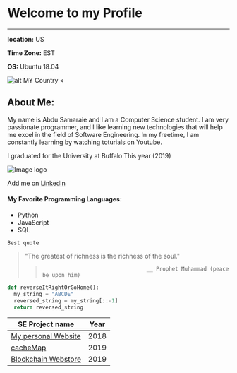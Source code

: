 # Welcome to my Profile
___________

**location:** US 

**Time Zone:** EST 

**OS:** Ubuntu 18.04


![alt MY Country <](https://upload.wikimedia.org/wikipedia/commons/thumb/d/dd/%D8%B3%D8%A7%D8%AD%D8%A9-%D8%A7%D9%84%D8%AA%D8%AC%D8%B1%D9%8A%D8%B1.png/400px-%D8%B3%D8%A7%D8%AD%D8%A9-%D8%A7%D9%84%D8%AA%D8%AC%D8%B1%D9%8A%D8%B1.png "Photo of my home town")

## About Me:

My name is Abdu Samaraie and I am a Computer Science student. I am very passionate programmer, and I like learning new technologies that will help me excel in the field of Software Engineering. In my freetime, I am constantly learning by watching toturials on Youtube.

I graduated for the University at Buffalo This year (2019)


![Image logo](https://www.suny.edu/media/suny/content-assets/images/campus-profiles/logos/buffalo.jpg)

Add me on [LinkedIn](https://www.linkedin.com/in/abdu-samaraie/)


#### My Favorite Programming Languages:
* Python
* JavaScript
* SQL


`Best quote`
>  "The greatest of richness is the richness of the soul."
>>                                      __ Prophet Muhammad (peace be upon him)

```python
def reverseItRightOrGoHome():
  my_string = "ABCDE"
  reversed_string = my_string[::-1]
  return reversed_string
```
| SE Project name    | Year            
| ------------- |:-------------:
| [My personal Website](https://github.com/abdusamaraie/my_portfolio)      | 2018 
| [cacheMap](https://github.com/abdusamaraie/cse442-capstone-project)     | 2019      
| [Blockchain Webstore](https://github.com/abdusamaraie/blockchain-bookstore) | 2019  
